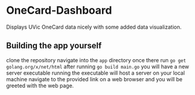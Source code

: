 # OneCard-Dashboard
Displays UVic OneCard data nicely with some added data visualization.

## Building the app yourself
clone the repository navigate into the `app` directory
once there run `go get golang.org/x/net/html`
after running `go build main.go` you will have a new server executable
running the executable will host a server on your local machine
navigate to the provided link on a web browser and you will be greeted with
the web page.